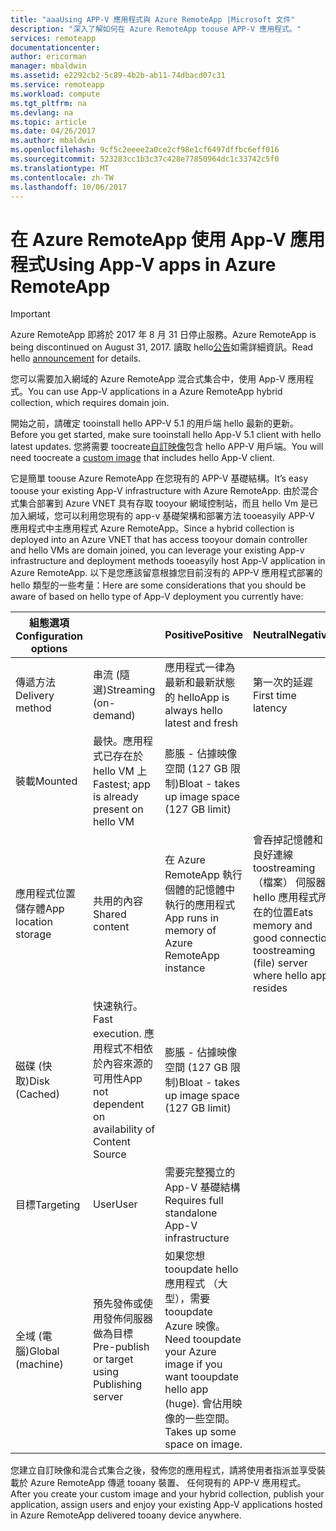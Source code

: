 ```yaml
---
title: "aaaUsing APP-V 應用程式與 Azure RemoteApp |Microsoft 文件"
description: "深入了解如何在 Azure RemoteApp toouse APP-V 應用程式。"
services: remoteapp
documentationcenter: 
author: ericorman
manager: mbaldwin
ms.assetid: e2292cb2-5c89-4b2b-ab11-74dbacd07c31
ms.service: remoteapp
ms.workload: compute
ms.tgt_pltfrm: na
ms.devlang: na
ms.topic: article
ms.date: 04/26/2017
ms.author: mbaldwin
ms.openlocfilehash: 9cf5c2eeee2a0ce2cf98e1cf6497dffbc6eff016
ms.sourcegitcommit: 523283cc1b3c37c428e77850964dc1c33742c5f0
ms.translationtype: MT
ms.contentlocale: zh-TW
ms.lasthandoff: 10/06/2017
---
```

# <a name="using-app-v-apps-in-azure-remoteapp"></a><span data-ttu-id="97e63-103">在 Azure RemoteApp 使用 App-V 應用程式</span><span class="sxs-lookup"><span data-stu-id="97e63-103">Using App-V apps in Azure RemoteApp</span></span>
> [!IMPORTANT]
> <span data-ttu-id="97e63-104">Azure RemoteApp 即將於 2017 年 8 月 31 日停止服務。</span><span class="sxs-lookup"><span data-stu-id="97e63-104">Azure RemoteApp is being discontinued on August 31, 2017.</span></span> <span data-ttu-id="97e63-105">讀取 hello[公告](https://go.microsoft.com/fwlink/?linkid=821148)如需詳細資訊。</span><span class="sxs-lookup"><span data-stu-id="97e63-105">Read hello [announcement](https://go.microsoft.com/fwlink/?linkid=821148) for details.</span></span>
> 
> 

<span data-ttu-id="97e63-106">您可以需要加入網域的 Azure RemoteApp 混合式集合中，使用 App-V 應用程式。</span><span class="sxs-lookup"><span data-stu-id="97e63-106">You can use App-V applications in a Azure RemoteApp hybrid collection, which requires domain join.</span></span>

<span data-ttu-id="97e63-107">開始之前，請確定 tooinstall hello APP-V 5.1 的用戶端 hello 最新的更新。</span><span class="sxs-lookup"><span data-stu-id="97e63-107">Before you get started, make sure tooinstall hello App-V 5.1 client with hello latest updates.</span></span> <span data-ttu-id="97e63-108">您將需要 toocreate[自訂映像](remoteapp-create-custom-image.md)包含 hello APP-V 用戶端。</span><span class="sxs-lookup"><span data-stu-id="97e63-108">You will need toocreate a [custom image](remoteapp-create-custom-image.md) that includes hello App-V client.</span></span>  

<span data-ttu-id="97e63-109">它是簡單 toouse Azure RemoteApp 在您現有的 APP-V 基礎結構。</span><span class="sxs-lookup"><span data-stu-id="97e63-109">It’s easy toouse your existing App-V infrastructure with Azure RemoteApp.</span></span> <span data-ttu-id="97e63-110">由於混合式集合部署到 Azure VNET 具有存取 tooyour 網域控制站，而且 hello Vm 是已加入網域，您可以利用您現有的 app-v 基礎架構和部署方法 tooeasyily APP-V 應用程式中主應用程式 Azure RemoteApp。</span><span class="sxs-lookup"><span data-stu-id="97e63-110">Since a hybrid collection is deployed into an Azure VNET that has access tooyour domain controller and hello VMs are domain joined, you can leverage your existing App-v infrastructure and deployment methods tooeasyily host App-V application in Azure RemoteApp.</span></span> <span data-ttu-id="97e63-111">以下是您應該留意根據您目前沒有的 APP-V 應用程式部署的 hello 類型的一些考量：</span><span class="sxs-lookup"><span data-stu-id="97e63-111">Here are some considerations that you should be aware of based on hello type of App-V deployment you currently have:</span></span>

| <span data-ttu-id="97e63-112">組態選項</span><span class="sxs-lookup"><span data-stu-id="97e63-112">Configuration options</span></span> |  | <span data-ttu-id="97e63-113">Positive</span><span class="sxs-lookup"><span data-stu-id="97e63-113">Positive</span></span> | <span data-ttu-id="97e63-114">Neutral</span><span class="sxs-lookup"><span data-stu-id="97e63-114">Negative</span></span> |
| --- | --- | --- | --- |
| <span data-ttu-id="97e63-115">傳遞方法</span><span class="sxs-lookup"><span data-stu-id="97e63-115">Delivery method</span></span> |<span data-ttu-id="97e63-116">串流 (隨選)</span><span class="sxs-lookup"><span data-stu-id="97e63-116">Streaming (on-demand)</span></span> |<span data-ttu-id="97e63-117">應用程式一律為最新和最新狀態的 hello</span><span class="sxs-lookup"><span data-stu-id="97e63-117">App is always hello latest and fresh</span></span> |<span data-ttu-id="97e63-118">第一次的延遲</span><span class="sxs-lookup"><span data-stu-id="97e63-118">First time latency</span></span> |
| <span data-ttu-id="97e63-119">裝載</span><span class="sxs-lookup"><span data-stu-id="97e63-119">Mounted</span></span> |<span data-ttu-id="97e63-120">最快。應用程式已存在於 hello VM 上</span><span class="sxs-lookup"><span data-stu-id="97e63-120">Fastest; app is already present on hello VM</span></span> |<span data-ttu-id="97e63-121">膨脹 - 佔據映像空間 (127 GB 限制)</span><span class="sxs-lookup"><span data-stu-id="97e63-121">Bloat - takes up image space (127 GB limit)</span></span> | |
| <span data-ttu-id="97e63-122">應用程式位置儲存體</span><span class="sxs-lookup"><span data-stu-id="97e63-122">App location storage</span></span> |<span data-ttu-id="97e63-123">共用的內容</span><span class="sxs-lookup"><span data-stu-id="97e63-123">Shared content</span></span> |<span data-ttu-id="97e63-124">在 Azure RemoteApp 執行個體的記憶體中執行的應用程式</span><span class="sxs-lookup"><span data-stu-id="97e63-124">App runs in memory of Azure RemoteApp instance</span></span> |<span data-ttu-id="97e63-125">會吞掉記憶體和良好連線 toostreaming （檔案） 伺服器 hello 應用程式所在的位置</span><span class="sxs-lookup"><span data-stu-id="97e63-125">Eats memory and good connection toostreaming (file) server where hello app resides</span></span> |
| <span data-ttu-id="97e63-126">磁碟 (快取)</span><span class="sxs-lookup"><span data-stu-id="97e63-126">Disk (Cached)</span></span> |<span data-ttu-id="97e63-127">快速執行。</span><span class="sxs-lookup"><span data-stu-id="97e63-127">Fast execution.</span></span> <span data-ttu-id="97e63-128">應用程式不相依於內容來源的可用性</span><span class="sxs-lookup"><span data-stu-id="97e63-128">App not dependent on availability of Content Source</span></span> |<span data-ttu-id="97e63-129">膨脹 - 佔據映像空間 (127 GB 限制)</span><span class="sxs-lookup"><span data-stu-id="97e63-129">Bloat - takes up image space (127 GB limit)</span></span> | |
| <span data-ttu-id="97e63-130">目標</span><span class="sxs-lookup"><span data-stu-id="97e63-130">Targeting</span></span> |<span data-ttu-id="97e63-131">User</span><span class="sxs-lookup"><span data-stu-id="97e63-131">User</span></span> |<span data-ttu-id="97e63-132">需要完整獨立的 App-V 基礎結構</span><span class="sxs-lookup"><span data-stu-id="97e63-132">Requires full standalone App-V infrastructure</span></span> | |
| <span data-ttu-id="97e63-133">全域 (電腦)</span><span class="sxs-lookup"><span data-stu-id="97e63-133">Global (machine)</span></span> |<span data-ttu-id="97e63-134">預先發佈或使用發佈伺服器做為目標</span><span class="sxs-lookup"><span data-stu-id="97e63-134">Pre-publish or target using Publishing server</span></span> |<span data-ttu-id="97e63-135">如果您想 tooupdate hello 應用程式 （大型），需要 tooupdate Azure 映像。</span><span class="sxs-lookup"><span data-stu-id="97e63-135">Need tooupdate your Azure image if you want tooupdate hello app (huge).</span></span> <span data-ttu-id="97e63-136">會佔用映像的一些空間。</span><span class="sxs-lookup"><span data-stu-id="97e63-136">Takes up some space on image.</span></span> | |

 <span data-ttu-id="97e63-137">您建立自訂映像和混合式集合之後，發佈您的應用程式，請將使用者指派並享受裝載於 Azure RemoteApp 傳遞 tooany 裝置、 任何現有的 APP-V 應用程式。</span><span class="sxs-lookup"><span data-stu-id="97e63-137">After you create your custom image and your hybrid collection, publish your application, assign users and enjoy your existing App-V applications hosted in Azure RemoteApp delivered tooany device anywhere.</span></span>

